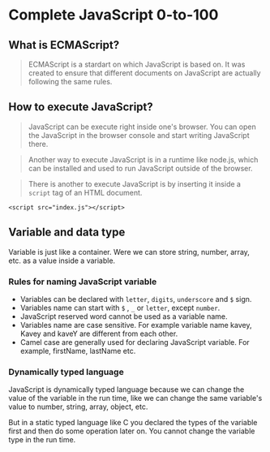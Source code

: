 # Complete JavaScript 0-to-100

## What is ECMAScript?

> ECMAScript is a stardart on which JavaScript is based on. It was created to ensure that different documents on JavaScript are actually following the same rules.

## How to execute JavaScript?

> JavaScript can be execute right inside one's browser. You can open the JavaScript in the browser console and start writing JavaScript there.

> Another way to execute JavaScript is in a runtime like node.js, which can be installed and used to run JavaScript outside of the browser.

> There is another to execute JavaScript is by inserting it inside a `script` tag of an HTML document.

```
<script src="index.js"></script>
```

## Variable and data type

Variable is just like a container. Were we can store string, number, array, etc. as a value inside a variable.

### Rules for naming JavaScript variable

- Variables can be declared with `letter`, `digits`, `underscore` and `$` sign.
- Variables name can start with `$` , `_` or `letter`, except `number`.
- JavaScript reserved word cannot be used as a variable name.
- Variables name are case sensitive. For example variable name kavey, Kavey and kaveY are different from each other.
- Camel case are generally used for declaring JavaScript variable. For example, firstName, lastName etc.

### Dynamically typed language

JavaScript is dynamically typed language because we can change the value of the variable in the run time, like we can change the same variable's value to number, string, array, object, etc.

But in a static typed language like C you declared the types of the variable first and then do some operation later on. You cannot change the variable type in the run time.
